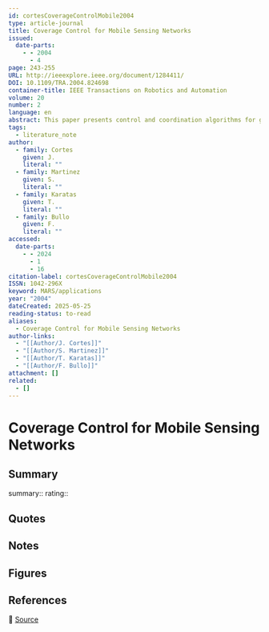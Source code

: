 ```yaml
---
id: cortesCoverageControlMobile2004
type: article-journal
title: Coverage Control for Mobile Sensing Networks
issued:
  date-parts:
    - - 2004
      - 4
page: 243-255
URL: http://ieeexplore.ieee.org/document/1284411/
DOI: 10.1109/TRA.2004.824698
container-title: IEEE Transactions on Robotics and Automation
volume: 20
number: 2
language: en
abstract: This paper presents control and coordination algorithms for groups of vehicles. The focus is on autonomous vehicle networks performing distributed sensing tasks, where each vehicle plays the role of a mobile tunable sensor. The paper proposes gradient descent algorithms for a class of utility functions which encode optimal coverage and sensing policies. The resulting closed-loop behavior is adaptive, distributed, asynchronous, and verifiably correct.
tags:
  - literature_note
author:
  - family: Cortes
    given: J.
    literal: ""
  - family: Martinez
    given: S.
    literal: ""
  - family: Karatas
    given: T.
    literal: ""
  - family: Bullo
    given: F.
    literal: ""
accessed:
  date-parts:
    - - 2024
      - 1
      - 16
citation-label: cortesCoverageControlMobile2004
ISSN: 1042-296X
keyword: MARS/applications
year: "2004"
dateCreated: 2025-05-25
reading-status: to-read
aliases:
  - Coverage Control for Mobile Sensing Networks
author-links:
  - "[[Author/J. Cortes]]"
  - "[[Author/S. Martinez]]"
  - "[[Author/T. Karatas]]"
  - "[[Author/F. Bullo]]"
attachment: []
related:
  - []
---
```


# Coverage Control for Mobile Sensing Networks

## Summary
summary::
rating::

## Quotes

## Notes

## Figures

## References

🔗 [Source](http://ieeexplore.ieee.org/document/1284411/)

